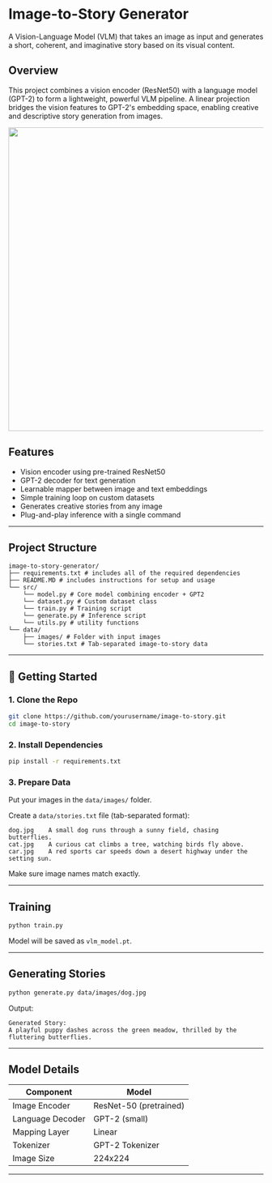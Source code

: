 # Image-to-Story Generator

A Vision-Language Model (VLM) that takes an image as input and generates a short, coherent, and imaginative story based on its visual content.

## Overview

This project combines a vision encoder (ResNet50) with a language model (GPT-2) to form a lightweight, powerful VLM pipeline. A linear projection bridges the vision features to GPT-2's embedding space, enabling creative and descriptive story generation from images.

<p align="center">
  <img src="https://upload.wikimedia.org/wikipedia/commons/thumb/e/e7/CLIP-GPT_diagram.png/640px-CLIP-GPT_diagram.png" width="600" />
</p>

## Features

-  Vision encoder using pre-trained ResNet50
-  GPT-2 decoder for text generation
-  Learnable mapper between image and text embeddings
-  Simple training loop on custom datasets
-  Generates creative stories from any image
-  Plug-and-play inference with a single command

---

##  Project Structure

```
image-to-story-generator/
├── requirements.txt # includes all of the required dependencies            
├── README.MD # includes instructions for setup and usage
└── src/
    └── model.py # Core model combining encoder + GPT2
    └── dataset.py # Custom dataset class
    └── train.py # Training script
    └── generate.py # Inference script
    └── utils.py # utility functions
└── data/
    ├── images/ # Folder with input images
    └── stories.txt # Tab-separated image-to-story data
```

---

## 🚀 Getting Started

### 1. Clone the Repo

```bash
git clone https://github.com/yourusername/image-to-story.git
cd image-to-story
```

### 2. Install Dependencies

```bash
pip install -r requirements.txt
```

### 3. Prepare Data

Put your images in the `data/images/` folder.

Create a `data/stories.txt` file (tab-separated format):

```
dog.jpg    A small dog runs through a sunny field, chasing butterflies.
cat.jpg    A curious cat climbs a tree, watching birds fly above.
car.jpg    A red sports car speeds down a desert highway under the setting sun.
```

Make sure image names match exactly.

---

## Training

```bash
python train.py
```

Model will be saved as `vlm_model.pt`.

---

## Generating Stories

```bash
python generate.py data/images/dog.jpg
```

Output:
```
Generated Story:
A playful puppy dashes across the green meadow, thrilled by the fluttering butterflies.
```

---

## Model Details

| Component         | Model           |
|------------------|-----------------|
| Image Encoder     | ResNet-50 (pretrained) |
| Language Decoder | GPT-2 (small)   |
| Mapping Layer    | Linear          |
| Tokenizer        | GPT-2 Tokenizer |
| Image Size       | 224x224         |



---

